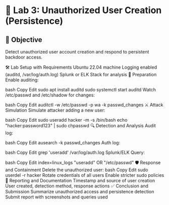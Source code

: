 # 🧪 Lab 3: Unauthorized User Creation (Persistence)

## 🎯 Objective
Detect unauthorized user account creation and respond to persistent backdoor access.

🛠️ Lab Setup with Requirements
Ubuntu 22.04 machine
Logging enabled (auditd, /var/log/auth.log)
Splunk or ELK Stack for analysis
🔧 Preparation
Enable auditing:

bash
Copy
Edit
sudo apt install auditd
sudo systemctl start auditd
Watch /etc/passwd and /etc/shadow for changes:

bash
Copy
Edit
auditctl -w /etc/passwd -p wa -k passwd_changes
⚔️ Attack Simulation
Simulate attacker adding a new user:

bash
Copy
Edit
sudo useradd hacker -m -s /bin/bash
echo "hacker:password123" | sudo chpasswd
🔍 Detection and Analysis
Audit log:

bash
Copy
Edit
ausearch -k passwd_changes
Auth log:

bash
Copy
Edit
grep 'useradd' /var/log/auth.log
Splunk/ELK Query:

bash
Copy
Edit
index=linux_logs "useradd" OR "/etc/passwd"
🛡️ Response and Containment
Delete the unauthorized user:
bash
Copy
Edit
sudo userdel -r hacker
Rotate credentials of all users
Enable stricter sudo policies
📝 Reporting and Documentation
Timestamp and source of user creation
User created, detection method, response actions
✅ Conclusion and Submission
Summarize unauthorized access and persistence detection
Submit report with screenshots and queries used
